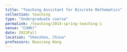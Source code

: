 ```yaml
---
title: "Teaching Assistant for Discrete Mathematics"
collection: teaching
type: "Undergraduate course"
permalink: /teaching/2014-spring-teaching-1
venue: "CUHK("
date: 2023Fall
location: "Shenzhen, China"
professors: Baoxiang Wang
---
```

